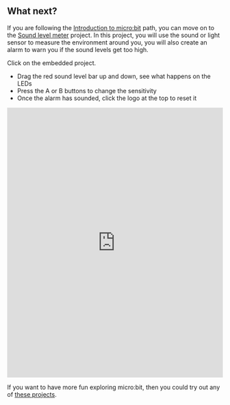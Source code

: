 ## What next?

If you are following the [Introduction to micro:bit](https://projects.raspberrypi.org/en/raspberrypi/microbit-intro) path, you can move on to the [Sound level meter](https://projects.raspberrypi.org/en/projects/sound-meter) project. In this project, you will use the sound or light sensor to measure the environment around you, you will also create an alarm to warn you if the sound levels get too high.

Click on the embedded project.

+ Drag the red sound level bar up and down, see what happens on the LEDs 
+ Press the A or B buttons to change the sensitivity
+ Once the alarm has sounded, click the logo at the top to reset it

<div style="position:relative;height:0;padding-bottom:125%;overflow:hidden;"><iframe style="position:absolute;top:0;left:0;width:100%;height:100%;" src="https://makecode.microbit.org/---run?id=_h86K9q8Yb49s" allowfullscreen="allowfullscreen" sandbox="allow-popups allow-forms allow-scripts allow-same-origin" frameborder="0"></iframe></div>

If you want to have more fun exploring micro:bit, then you could try out any of [these projects](https://projects.raspberrypi.org/en/projects?hardware%5B%5D=microbit).
